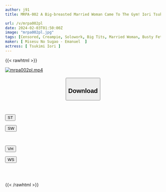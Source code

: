 ```yaml
---
author: j91
title: MRPA-002 A Big-breasted Married Woman Came To The Gym! Iori Tsukimi Squeezes Her Sweaty Sports Bra Breasts And Cums Inside Her.

url: /v/mrpa002pl
date: 2024-02-03T01:50:00Z
image: "mrpa002pl.jpg"
tags: [Censored, Creampie, Solowork, Big Tits, Married Woman, Busty Fetish, Sport	]
maker: [ Misesu No Sugao - Emanuel  ]
actress: [ Tsukimi Iori ]
---
```



{{< rawhtml >}}

<div class="video" data-videoid="oZyPQWAlXJUWoD">
    <a href="javascript:;">
        <img src="/v/mrpa002pl/mrpa002pl.jpg" width="WIDTH" height="HEIGHT" alt="mrpa002pl.mp4" loading="lazy">
    </a>
</div>

<script type="text/javascript" src="https://j91.asia/asset/on-demand-st.js"></script>

<br>
  <link rel="stylesheet" href="https://j91.asia/asset/bs5.css">
  
  <center>
  <button class="btn btn-primary" type="button" data-bs-toggle="collapse" data-bs-target=".multi-collapse" aria-expanded="false" aria-controls="multiCollapseExample1 multiCollapseExample2"><h2>Download</h2></button></center>
</p>
<div class="row">
  <div class="col">
    <div class="collapse multi-collapse" id="multiCollapseExample1">
      <div class="card card-body">
	      	      <br>
<div class="buttons">  
<p><a href="https://streamtape.to/v/oZyPQWAlXJUWoD" target="_blank"><button class="btn-hover color-3"><i class="fa fa-download"></i> ST</button></a></p>
<p><a href="https://flaswish.com/1i7np9w6144z" target="_blank"><button class="btn-hover color-2"><i class="fa fa-download"></i> SW</button></a></p></div>
    </div>
  </div>
</div>
  <div class="col">
    <div class="collapse multi-collapse" id="multiCollapseExample2">
      <div class="card card-body">
	      <br>
<div class="buttons">
<p><a href="javascript:;" target="_blank"><button class="btn-hover color-9"><i class="fa fa-download"></i> VH</button></a></p>
<p><a href="javascript:;" target="_blank"><button class="btn-hover color-8"><i class="fa fa-download"></i> WS</button></a></p></div>
<br><br>
      </div>
    </div>
  </div>
</div>

{{< /rawhtml >}}                                                                                                                                                                                                                                